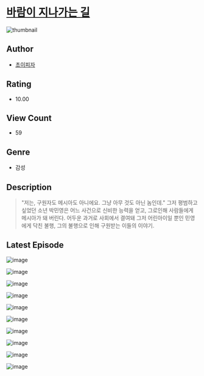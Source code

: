 # [바람이 지나가는 길](https://comic.naver.com/challenge/list?titleId=810879)
![thumbnail](https://image-comic.pstatic.net/user_contents_data/challenge_comic/2023/05/24/upload_3486123898739701040_480x623.jpeg)

## Author
- [초이피자](https://comic.naver.com/artistTitle?id=367109)

## Rating
- 10.00

## View Count
- 59

## Genre
- 감성

## Description
> "저는, 구원자도 메시아도 아니에요. 그냥 아무 것도 아닌 놈인데." 그저 평범하고 싶었던 소년 박민영은 어느 사건으로 신비한 능력을 얻고, 그로인해 사람들에게 메시아가 돼 버린다. 어두운 과거로 사회에서 결여돼 그저 어린아이일 뿐인 민영에게 닥친 불행, 그의 불행으로 인해 구원받는 이들의 이야기.


## Latest Episode
![image](https://image-comic.pstatic.net/user_contents_data/challenge_comic/2023/05/24/367109/upload_3619036360473011001.jpeg)

![image](https://image-comic.pstatic.net/user_contents_data/challenge_comic/2023/05/24/367109/upload_7075209308089627449.jpeg)

![image](https://image-comic.pstatic.net/user_contents_data/challenge_comic/2023/05/24/367109/upload_7003154820154876258.jpeg)

![image](https://image-comic.pstatic.net/user_contents_data/challenge_comic/2023/05/24/367109/upload_3689355416945700915.jpeg)

![image](https://image-comic.pstatic.net/user_contents_data/challenge_comic/2023/05/24/367109/upload_7089281979780326706.jpeg)

![image](https://image-comic.pstatic.net/user_contents_data/challenge_comic/2023/05/24/367109/upload_4123438204461801783.jpeg)

![image](https://image-comic.pstatic.net/user_contents_data/challenge_comic/2023/05/24/367109/upload_3616447886779245112.jpeg)

![image](https://image-comic.pstatic.net/user_contents_data/challenge_comic/2023/05/24/367109/upload_3487301480085795937.jpeg)

![image](https://image-comic.pstatic.net/user_contents_data/challenge_comic/2023/05/24/367109/upload_4048792385737876788.jpeg)

![image](https://image-comic.pstatic.net/user_contents_data/challenge_comic/2023/05/24/367109/upload_7148167407354655073.jpeg)
